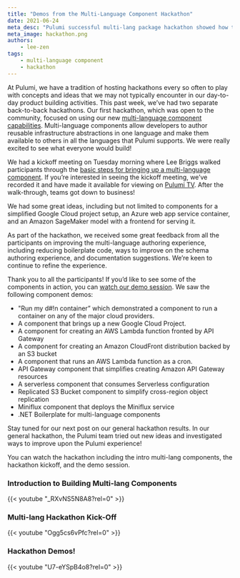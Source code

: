 ```yaml
---
title: "Demos from the Multi-Language Component Hackathon"
date: 2021-06-24
meta_desc: "Pulumi successful multi-lang package hackathon showed how to build multi-lang components and yielded demos exploring new concepts and capabcilities"
meta_image: hackathon.png
authors:
    - lee-zen
tags:
    - multi-language component
    - hackathon
---
```


At Pulumi, we have a tradition of hosting hackathons every so often to play with concepts and ideas that we may not typically encounter in our day-to-day product building activities. This past week, we’ve had two separate back-to-back hackathons. Our first hackathon, which was open to the community, focused on using our new [multi-language component capabilities](/blog/pulumiup-pulumi-packages-multi-language-components). Multi-language components allow developers to author reusable infrastructure abstractions in one language and make them available to others in all the languages that Pulumi supports. We were really excited to see what everyone would build!

<!--more-->

We had a kickoff meeting on Tuesday morning where Lee Briggs walked participants through the [basic steps for bringing up a multi-language component](https://www.youtube.com/watch?v=_RXvNS5N8A8). If you’re interested in seeing the kickoff meeting, we’ve recorded it and have made it available for viewing on [Pulumi TV](https://youtu.be/Ogg5cs6vPfc). After the walk-through, teams got down to business!

We had some great ideas, including but not limited to components for a simplified Google Cloud project setup, an Azure web app service container, and an Amazon SageMaker model with a frontend for serving it.

As part of the hackathon, we received some great feedback from all the participants on improving the multi-language authoring experience, including reducing boilerplate code, ways to improve on the schema authoring experience, and documentation suggestions. We’re keen to continue to refine the experience.

Thank you to all the participants! If you’d like to see some of the components in action, you can [watch our demo session](https://youtu.be/U7-eYSpB4o8). We saw the following component demos:

- "Run my d#!n container” which demonstrated a component to run a container on any of the major cloud providers.
- A component that brings up a new Google Cloud Project.
- A component for creating an AWS Lambda function fronted by API Gateway
- A component for creating an Amazon CloudFront distribution backed by an S3 bucket
- A component that runs an AWS Lambda function as a cron.
- API Gateway component that simplifies creating Amazon API Gateway resources
- A serverless component that consumes Serverless configuration
- Replicated S3 Bucket component to simplify cross-region object replication
- Miniflux component that deploys the Miniflux service
- .NET Boilerplate for multi-language components

Stay tuned for our next post on our general hackathon results. In our general hackathon, the Pulumi team tried out new ideas and investigated ways to improve upon the Pulumi experience!

You can watch the hackathon including the intro multi-lang components, the hackathon kickoff, and the demo session.

### Introduction to Building Multi-lang Components

{{< youtube "_RXvNS5N8A8?rel=0" >}}

### Multi-lang Hackathon Kick-Off

{{< youtube "Ogg5cs6vPfc?rel=0" >}}

### Hackathon Demos!

{{< youtube "U7-eYSpB4o8?rel=0" >}}
